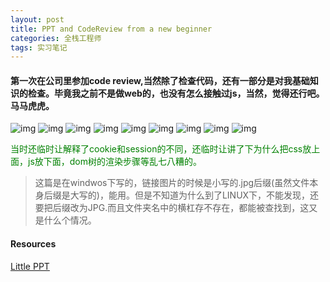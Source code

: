 ```yaml
---
layout: post
title: PPT and CodeReview from a new beginner
categories: 全栈工程师
tags: 实习笔记
---
```

#### 第一次在公司里参加code review,当然除了检查代码，还有一部分是对我基础知识的检查。毕竟我之前不是做web的，也没有怎么接触过js，当然，觉得还行吧。马马虎虎。



![img](https://img.iami.xyz/images/fc-first/fc-01.JPG)
![img](https://img.iami.xyz/images/fc-first/fc-02.JPG)
![img](https://img.iami.xyz/images/fc-first/fc-03.JPG)
![img](https://img.iami.xyz/images/fc-first/fc-04.JPG)
![img](https://img.iami.xyz/images/fc-first/fc-05.JPG)
![img](https://img.iami.xyz/images/fc-first/fc-06.JPG)
![img](https://img.iami.xyz/images/fc-first/fc-07.JPG)
![img](https://img.iami.xyz/images/fc-first/fc-08.JPG)
![img](https://img.iami.xyz/images/fc-first/fc-09.JPG)


<font color="green">当时还临时让解释了cookie和session的不同，还临时让讲了下为什么把css放上面，js放下面，dom树的渲染步骤等乱七八糟的。</font>
> 这篇是在windwos下写的，链接图片的时候是小写的.jpg后缀(虽然文件本身后缀是大写的)，能用。但是不知道为什么到了LINUX下，不能发现，还要把后缀改为JPG.而且文件夹名中的横杠存不存在，都能被查找到，这又是什么个情况。


#### Resources
[Little PPT](https://img.iami.xyz/images/fc-first/firstime.pptx)
